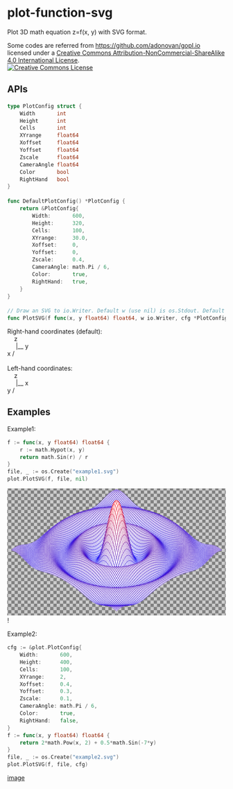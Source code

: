 # plot-function-svg
Plot 3D math equation z=f(x, y) with SVG format.

Some codes are referred from https://github.com/adonovan/gopl.io  
licensed under a <a rel="license" href="http://creativecommons.org/licenses/by-nc-sa/4.0/">Creative Commons Attribution-NonCommercial-ShareAlike 4.0 International License</a>.<br/>
<a rel="license" href="http://creativecommons.org/licenses/by-nc-sa/4.0/"><img alt="Creative Commons License" style="border-width:0" src="https://i.creativecommons.org/l/by-nc-sa/4.0/88x31.png"/></a>

## APIs
```go
type PlotConfig struct {
	Width       int
	Height      int
	Cells       int
	XYrange     float64
    Xoffset     float64
	Yoffset     float64
	Zscale      float64
	CameraAngle float64
	Color       bool
    RightHand   bool
}

func DefaultPlotConfig() *PlotConfig {
	return &PlotConfig{
		Width:       600,
		Height:      320,
		Cells:       100,
		XYrange:     30.0,
		Xoffset:     0,
		Yoffset:     0,
		Zscale:      0.4,
		CameraAngle: math.Pi / 6,
		Color:       true,
        RightHand:   true,
	}
}

// Draw an SVG to io.Writer. Default w (use nil) is os.Stdout. Default cfg (use nil) is DefaultPlotConfig().
func PlotSVG(f func(x, y float64) float64, w io.Writer, cfg *PlotConfig) 

```
  
Right-hand coordinates (default):  
&nbsp;&nbsp;&nbsp;&nbsp;z  
&nbsp;&nbsp;&nbsp;&nbsp;&nbsp;|__ y  
x /  
<br>
Left-hand coordinates:  
&nbsp;&nbsp;&nbsp;&nbsp;z  
&nbsp;&nbsp;&nbsp;&nbsp;&nbsp;|__ x  
y /  

## Examples
Example1:  
```go
f := func(x, y float64) float64 {
	r := math.Hypot(x, y)
	return math.Sin(r) / r
}
file, _ := os.Create("example1.svg")
plot.PlotSVG(f, file, nil)
```
![image](https://github.com/HansenH/plot-function-svg/blob/main/examples/example1/example1.png)!  

Example2:  
```go
cfg := &plot.PlotConfig{
	Width:       600,
	Height:      400,
	Cells:       100,
	XYrange:     2,
	Xoffset:     0.4,
	Yoffset:     0.3,
	Zscale:      0.1,
	CameraAngle: math.Pi / 6,
	Color:       true,
	RightHand:   false,
}
f := func(x, y float64) float64 {
	return 2*math.Pow(x, 2) + 0.5*math.Sin(-7*y)
}
file, _ := os.Create("example2.svg")
plot.PlotSVG(f, file, cfg)
```
[image](https://github.com/HansenH/plot-function-svg/blob/main/examples/example2/example2.png)  
